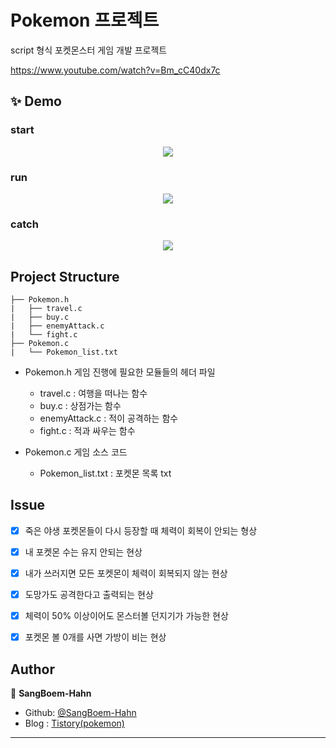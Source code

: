 # Pokemon 프로젝트

script 형식 포켓몬스터 게임 개발 프로젝트

https://www.youtube.com/watch?v=Bm_cC40dx7c

## ✨ Demo

### start
<p align ="center">
  <img src = "https://user-images.githubusercontent.com/90328527/200818048-231e8172-21c6-4a82-a0ce-01e944c6fea4.gif">
</p>

### run
<p align ="center">
  <img src = "https://user-images.githubusercontent.com/90328527/200817948-cac44620-3282-41a4-945f-e4dc51d526de.gif">
</p>

### catch
<p align ="center">
  <img src = "https://user-images.githubusercontent.com/90328527/200817859-43f744a1-55f9-40b0-bf9c-0492bf0febbc.gif">
</p>

## Project Structure
```
├── Pokemon.h
|   ├── travel.c
|   ├── buy.c
|   ├── enemyAttack.c
|   └── fight.c
├── Pokemon.c
|   └── Pokemon_list.txt
```

- Pokemon.h
게임 진행에 필요한 모듈들의 헤더 파일
  
  - travel.c : 여행을 떠나는 함수
  - buy.c : 상점가는 함수
  - enemyAttack.c : 적이 공격하는 함수
  - fight.c : 적과 싸우는 함수

- Pokemon.c
게임 소스 코드
  - Pokemon_list.txt : 포켓몬 목록 txt

<!--
## Features
#### 1. 
-->



## Issue

* [X] 죽은 야생 포켓몬들이 다시 등장할 때 체력이 회복이 안되는 형상
* [X] 내 포켓몬 수는 유지 안되는 현상
* [X] 내가 쓰러지면 모든 포켓몬이 체력이 회복되지 않는 현상
* [X] 도망가도 공격한다고 출력되는 현상
* [X] 체력이 50% 이상이어도 몬스터볼 던지기가 가능한 현상
* [X] 포켓몬 볼 0개를 사면 가방이 비는 현상


<!--
## Prerequisites
Before you begin, ensure you have met the following requirements:
// These are just example requirements. Add, duplicate or remove as required
* You have installed the latest version of `<coding_language/dependency/requirement_1>`
* You have a `<Windows/Linux/Mac>` machine. State which OS is supported/which is not.
* You have read `<guide/link/documentation_related_to_project>`.
-->

<!--
## Release History

* 0.2.1
    * CHANGE: Update docs (module code remains unchanged)
* 0.2.0
    * CHANGE: Remove `setDefaultXYZ()`
    * ADD: Add `init()`
* 0.1.1
    * FIX: Crash when calling `baz()` (Thanks @GenerousContributorName!)
* 0.1.0
    * The first proper release
    * CHANGE: Rename `foo()` to `bar()`
* 0.0.1
    * Work in progress
-->


<!--
## 🚀 Usage

클론

```bash
  git clone https://github.com/SangBoem-Hahn/Pokemon
```
-->






## Author

👤 **SangBoem-Hahn**

- Github: [@SangBoem-Hahn](https://github.com/SangBeom-Hahn)
- Blog : [Tistory(pokemon)](https://hsb422.tistory.com/entry/%EB%AF%B8Pokemon-Project)
---
